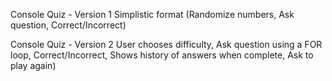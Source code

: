Console Quiz - Version 1
Simplistic format (Randomize numbers, Ask question, Correct/Incorrect) 

Console Quiz - Version 2
User chooses difficulty, Ask question using a FOR loop, Correct/Incorrect, Shows history of answers when complete, Ask to play again)
